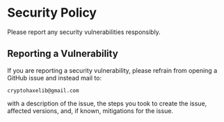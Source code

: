 # Security Policy

Please report any security vulnerabilities responsibly.

## Reporting a Vulnerability

If you are reporting a security vulnerability, please refrain from opening a GitHub issue and instead mail to:

    
    cryptohaxelib@gmail.com


with a description of the issue, the steps you took to create the issue, affected versions, and, if known, mitigations for the issue. 
